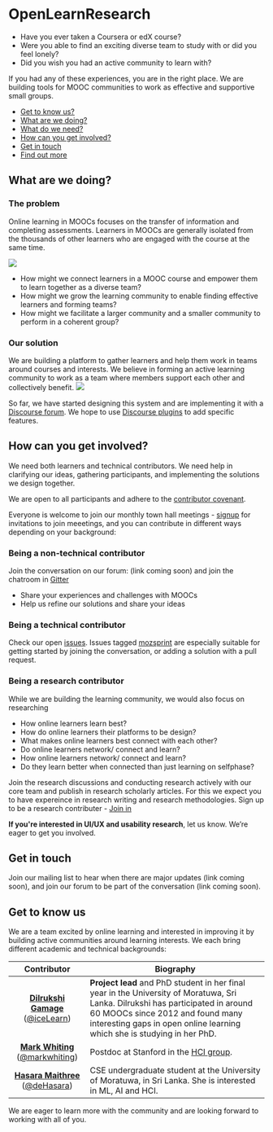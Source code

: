 # OpenLearnResearch


* Have you ever taken a Coursera or edX course? 
* Were you able to find an exciting diverse team to study with or did you feel lonely? 
* Did you wish you had an active community to learn with?

If you had any of these experiences, you are in the right place. We are building tools for MOOC communities to work as effective and supportive small groups.

* [Get to know us?](#get-to-know-us)
* [What are we doing?](#what-are-we-doing)
* [What do we need?](#what-do-we-need)
* [How can you get involved?](#how-can-you-get-involved)
* [Get in touch](#get-in-touch)
* [Find out more](#find-out-more)


## What are we doing?
### The problem 
Online learning in MOOCs focuses on the transfer of information and completing assessments. Learners in MOOCs are generally isolated from the thousands of other learners who are engaged with the course at the same time. 

![](https://user-images.githubusercontent.com/12571844/37924277-fdad5c20-314e-11e8-8824-2340a046b6da.png)

* How might we connect learners in a MOOC course and empower them to learn together as a diverse team? 
* How might we grow the learning community to enable finding effective learners and forming teams? 
* How might we facilitate a larger community and a smaller community to perform in a coherent group?

### Our solution

We are building a platform to gather learners and help them work in teams around courses and interests. We believe in forming an active learning community to work as a team where members support each other and collectively benefit.
![](https://user-images.githubusercontent.com/12571844/37924357-428d1a88-314f-11e8-99f5-bb42101b5b68.png)

So far, we have started designing this system and are implementing it with a [Discourse forum](https://www.discourse.org). We hope to use [Discourse plugins](https://meta.discourse.org/t/beginners-guide-to-creating-discourse-plugins-part-1/30515) to add specific features.

## How can you get involved?
We need both learners and technical contributors. We need help in clarifying our ideas, gathering participants, and implementing the solutions we design together.

We are open to all participants and adhere to the [contributor covenant](https://github.com/iceLearn/Openlearnresearch/blob/master/CODE_OF_CONDUCT.md).

Everyone is welcome to join our monthly town hall meetings - [signup](https://docs.google.com/forms/d/e/1FAIpQLSfFPjzNhwugvprYr0OSPjRONGYn34Gg6-RFxml1ht5It_SBLw/viewform?usp=sf_link) for invitations to join meeetings, and you can contribute in different ways depending on your background:

### Being a non-technical contributor
Join the conversation on our forum: (link coming soon) and join the chatroom in [Gitter](https://gitter.im/Open-Learn-Research/openLearnResearch) 

* Share your experiences and challenges with MOOCs
* Help us refine our solutions and share your ideas

### Being a technical contributor
Check our open [issues](https://github.com/iceLearn/Openlearnresearch/issues). Issues tagged [mozsprint](https://github.com/iceLearn/Openlearnresearch/issues?utf8=✓&q=is%3Aopen+is%3Aissue+label%3Amozsprint+) are especially suitable for getting started by joining the conversation, or adding a solution with a pull request.

### Being a research contributor
While we are building the learning community, we would also focus on researching 
* How online learners learn best?
* How do online learners their platforms to be design? 
* What makes online learners best connect with each other?
* Do online learners network/ connect and learn? 
* How online learners network/ connect and learn?
* Do they learn better when connected than just learning on selfphase?

Join the research discussions and conducting research actively with our core team and publish in research scholarly articles. For this we expect you to have expereince in research writing and research methodologies. Sign up to be a research contributer - [Join in](https://docs.google.com/forms/d/e/1FAIpQLSfV_OdyUq2iSUc8_7boqc2XQbJBKzQ8llmNhUmj78Mk8Irwdg/viewform?usp=sf_link)

**If you're interested in UI/UX and usability research**, let us know. We’re eager to get you involved.

## Get in touch
Join our mailing list to hear when there are major updates (link coming soon), and join our forum to be part of the conversation (link coming soon).  

## Get to know us
We are a team excited by online learning and interested in improving it by building active communities around learning interests. We each bring different academic and technical backgrounds: 

| Contributor | Biography |
|:---:|---|
| **[Dilrukshi Gamage](http://www.dilrukshigamage.com)** ([@iceLearn](https://github.com/iceLearn)) | **Project lead** and PhD student in her final year in the University of Moratuwa, Sri Lanka. Dilrukshi has participated in around 60 MOOCs since 2012 and found many interesting gaps in open online learning which she is studying in her PhD. |
| **[Mark Whiting](http://whiting.me)** ([@markwhiting](https://github.com/markwhiting)) | Postdoc at Stanford in the [HCI group](http://hci.stanford.edu). |
| **[Hasara Maithree](https://www.linkedin.com/in/hasara-maithree/)** ([@deHasara](https://github.com/deHasara)) | CSE undergraduate student at the University of Moratuwa, in Sri Lanka. She is interested in ML, AI and HCI. |

We are eager to learn more with the community and are looking forward to working with all of you.
